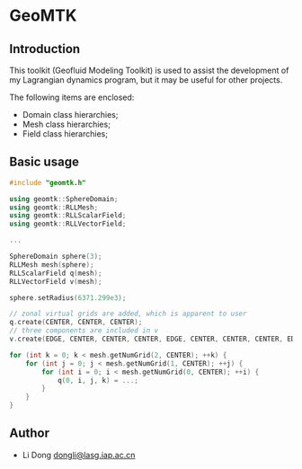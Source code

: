 GeoMTK
======

Introduction
------------

This toolkit (Geofluid Modeling Toolkit) is used to assist the development of
my Lagrangian dynamics program, but it may be useful for other projects.

The following items are enclosed:

- Domain class hierarchies;
- Mesh class hierarchies;
- Field class hierarchies;

Basic usage
-----------

```C++
#include "geomtk.h"

using geomtk::SphereDomain;
using geomtk::RLLMesh;
using geomtk::RLLScalarField;
using geomtk::RLLVectorField;

...

SphereDomain sphere(3);
RLLMesh mesh(sphere);
RLLScalarField q(mesh);
RLLVectorField v(mesh);

sphere.setRadius(6371.299e3);

// zonal virtual grids are added, which is apparent to user
q.create(CENTER, CENTER, CENTER);
// three components are included in v
v.create(EDGE, CENTER, CENTER, CENTER, EDGE, CENTER, CENTER, CENTER, EDGE);

for (int k = 0; k < mesh.getNumGrid(2, CENTER); ++k) {
	for (int j = 0; j < mesh.getNumGrid(1, CENTER); ++j) {
		for (int i = 0; i < mesh.getNumGrid(0, CENTER); ++i) {
			q(0, i, j, k) = ...;
		}
	}
}

```

Author
------

- Li Dong <dongli@lasg.iap.ac.cn>
